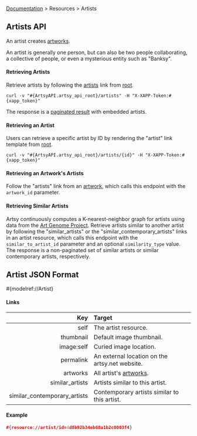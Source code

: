 [Documentation](/docs) &gt; Resources &gt; Artists

## Artists API

An artist creates [artworks](/docs/artworks).

An artist is generally one person, but can also be two people collaborating, a collective of people, or even a mysterious entity such as "Banksy".

#### Retrieving Artists

Retrieve artists by following the [artists](#{ArtsyAPI.artsy_api_root}/artists) link from [root](#{ArtsyAPI.artsy_api_root}).

```
curl -v "#{ArtsyAPI.artsy_api_root}/artists" -H "X-XAPP-Token:#{xapp_token}"
```

The response is a [paginated result](/docs/pagination) with embedded artists.

#### Retrieving an Artist

Users can retrieve a specific artist by ID by rendering the "artist" link template from [root](#{ArtsyAPI.artsy_api_root}).

```
curl -v "#{ArtsyAPI.artsy_api_root}/artists/{id}" -H "X-XAPP-Token:#{xapp_token}"
```

#### Retrieving an Artwork's Artists

Follow the "artists" link from an [artwork](/docs/artworks), which calls this endpoint with the `artwork_id` parameter.

#### Retrieving Similar Artists

Artsy continuously computes a K-nearest-neighbor graph for artists using data from the [Art Genome Project](https://artsy.net/about/the-art-genome-project). Retrieve artists similar to another artist by following the "similar_artists" or the "similar_contemporary_artists" links in an artist resource, which calls this endpoint with the `similar_to_artist_id` parameter and an optional `similarity_type` value. The response is a non-paginated set of similar artists or similar contemporary artists, respectively.

## Artist JSON Format

#{modelref://Artist}

#### Links

Key                            | Target                                          |
------------------------------:|:------------------------------------------------|
self                           | The artist resource.                            |
thumbnail                      | Default image thumbnail.                        |
image:self                     | Curied image location.                          |
permalink                      | An external location on the artsy.net website.  |
artworks                       | All artist's [artworks](/docs/artworks).        |
similar_artists                | Artists similar to this artist.                 |
similar_contemporary_artists   | Contemporary artists similar to this artist.    |

#### Example

``` json
#{resource://artist/id=4d8b92b34eb68a1b2c0003f4}
```
